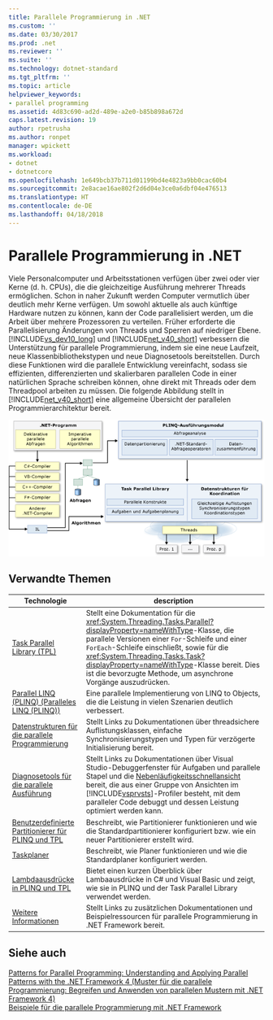 ```yaml
---
title: Parallele Programmierung in .NET
ms.custom: ''
ms.date: 03/30/2017
ms.prod: .net
ms.reviewer: ''
ms.suite: ''
ms.technology: dotnet-standard
ms.tgt_pltfrm: ''
ms.topic: article
helpviewer_keywords:
- parallel programming
ms.assetid: 4d83c690-ad2d-489e-a2e0-b85b898a672d
caps.latest.revision: 19
author: rpetrusha
ms.author: ronpet
manager: wpickett
ms.workload:
- dotnet
- dotnetcore
ms.openlocfilehash: 1e649bcb37b711d01199bd4e4823a9bb0cac60b4
ms.sourcegitcommit: 2e8acae16ae802f2d6d04e3ce0a6dbf04e476513
ms.translationtype: HT
ms.contentlocale: de-DE
ms.lasthandoff: 04/18/2018
---
```

# <a name="parallel-programming-in-net"></a>Parallele Programmierung in .NET
Viele Personalcomputer und Arbeitsstationen verfügen über zwei oder vier Kerne (d. h. CPUs), die die gleichzeitige Ausführung mehrerer Threads ermöglichen. Schon in naher Zukunft werden Computer vermutlich über deutlich mehr Kerne verfügen. Um sowohl aktuelle als auch künftige Hardware nutzen zu können, kann der Code parallelisiert werden, um die Arbeit über mehrere Prozessoren zu verteilen. Früher erforderte die Parallelisierung Änderungen von Threads und Sperren auf niedriger Ebene. [!INCLUDE[vs_dev10_long](../../../includes/vs-dev10-long-md.md)] und [!INCLUDE[net_v40_short](../../../includes/net-v40-short-md.md)] verbessern die Unterstützung für parallele Programmierung, indem sie eine neue Laufzeit, neue Klassenbibliothekstypen und neue Diagnosetools bereitstellen. Durch diese Funktionen wird die parallele Entwicklung vereinfacht, sodass sie effizienten, differenzierten und skalierbaren parallelen Code in einer natürlichen Sprache schreiben können, ohne direkt mit Threads oder dem Threadpool arbeiten zu müssen. Die folgende Abbildung stellt in [!INCLUDE[net_v40_short](../../../includes/net-v40-short-md.md)] eine allgemeine Übersicht der parallelen Programmierarchitektur bereit.  
  
 ![.NET-Architektur für die parallele Programmierung](../../../docs/standard/parallel-programming/media/tpl-architecture.png "TPL_Architecture")  
  
## <a name="related-topics"></a>Verwandte Themen  
  
|Technologie|description|  
|----------------|-----------------|  
|[Task Parallel Library (TPL)](../../../docs/standard/parallel-programming/task-parallel-library-tpl.md)|Stellt eine Dokumentation für die <xref:System.Threading.Tasks.Parallel?displayProperty=nameWithType>-Klasse, die parallele Versionen einer `For`-Schleife und einer `ForEach`-Schleife einschließt, sowie für die <xref:System.Threading.Tasks.Task?displayProperty=nameWithType>-Klasse bereit. Dies ist die bevorzugte Methode, um asynchrone Vorgänge auszudrücken.|  
|[Parallel LINQ (PLINQ) (Paralleles LINQ (PLINQ))](../../../docs/standard/parallel-programming/parallel-linq-plinq.md)|Eine parallele Implementierung von LINQ to Objects, die die Leistung in vielen Szenarien deutlich verbessert.|  
|[Datenstrukturen für die parallele Programmierung](../../../docs/standard/parallel-programming/data-structures-for-parallel-programming.md)|Stellt Links zu Dokumentationen über threadsichere Auflistungsklassen, einfache Synchronisierungstypen und Typen für verzögerte Initialisierung bereit.|  
|[Diagnosetools für die parallele Ausführung](../../../docs/standard/parallel-programming/parallel-diagnostic-tools.md)|Stellt Links zu Dokumentationen über Visual Studio-Debuggerfenster für Aufgaben und parallele Stapel und die [Nebenläufigkeitsschnellansicht](/visualstudio/profiling/concurrency-visualizer) bereit, die aus einer Gruppe von Ansichten im [!INCLUDE[vsprvsts](../../../includes/vsprvsts-md.md)]-Profiler besteht, mit dem paralleler Code debuggt und dessen Leistung optimiert werden kann.|  
|[Benutzerdefinierte Partitionierer für PLINQ und TPL](../../../docs/standard/parallel-programming/custom-partitioners-for-plinq-and-tpl.md)|Beschreibt, wie Partitionierer funktionieren und wie die Standardpartitionierer konfiguriert bzw. wie ein neuer Partitionierer erstellt wird.|  
|[Taskplaner](http://msdn.microsoft.com/library/638f8ea5-21db-47a2-a934-86e1e961bf65)|Beschreibt, wie Planer funktionieren und wie die Standardplaner konfiguriert werden.|  
|[Lambdaausdrücke in PLINQ und TPL](../../../docs/standard/parallel-programming/lambda-expressions-in-plinq-and-tpl.md)|Bietet einen kurzen Überblick über Lambaausdrücke in C# und Visual Basic und zeigt, wie sie in PLINQ und der Task Parallel Library verwendet werden.|  
|[Weitere Informationen](../../../docs/standard/parallel-programming/for-further-reading-parallel-programming.md)|Stellt Links zu zusätzlichen Dokumentationen und Beispielressourcen für parallele Programmierung in .NET Framework bereit.|  
  
## <a name="see-also"></a>Siehe auch  
 [Patterns for Parallel Programming: Understanding and Applying Parallel Patterns with the .NET Framework 4 (Muster für die parallele Programmierung: Begreifen und Anwenden von parallelen Mustern mit .NET Framework 4)](https://www.microsoft.com/download/details.aspx?id=19222)  
 [Beispiele für die parallele Programmierung mit .NET Framework](https://code.msdn.microsoft.com/Samples-for-Parallel-b4b76364)
